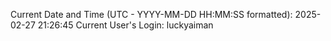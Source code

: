 Current Date and Time (UTC - YYYY-MM-DD HH:MM:SS formatted): 2025-02-27 21:26:45
Current User's Login: luckyaiman
